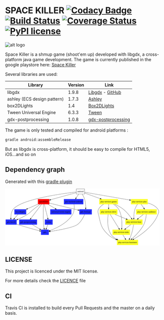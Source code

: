 # SPACE KILLER [![Codacy Badge](https://api.codacy.com/project/badge/Grade/53bae24d6a8149f6be2f19c2e52659d7)](https://www.codacy.com/app/benjamin.lefevre.github/space-killer?utm_source=github.com&amp;utm_medium=referral&amp;utm_content=benjaminlefevre/space-killer&amp;utm_campaign=Badge_Grade) [![Build Status](https://travis-ci.org/benjaminlefevre/space-killer.svg?branch=master)](https://travis-ci.org/benjaminlefevre/space-killer) [![Coverage Status](https://img.shields.io/coveralls/github/benjaminlefevre/space-killer/master.svg)](https://coveralls.io/github/benjaminlefevre/space-killer?branch=master) [![PyPI license](https://img.shields.io/pypi/l/ansicolortags.svg)](LICENSE)

![alt logo](https://lh3.googleusercontent.com/_Oum51HCcglCmq1Y8qDrqSOT5ne2dnq28ZcJN4HG5MLE2ORDeF27ypSZHNohbHSzyA=s180-rw)

Space Killer is a shmup game (shoot'em up) developed with libgdx, a cross-platform java game development.
The game is currently published in the google playstore here: [Space Killer](https://play.google.com/store/apps/details?id=com.benk97.space.killer&hl=en_US)

Several libraries are used:

| Library                     | Version | Link                                                                                     |
| --------------------------- | ------- | ---------------------------------------------------------------------------------------- |
| libgdx                      | 1.9.8   | [Libgdx](https://libgdx.badlogicgames.com/) - [GitHub](https://github.com/libgdx/libgdx) |
| ashley (ECS design pattern) | 1.7.3   | [Ashley](https://github.com/libgdx/ashley)                                               |
| box2DLights                 | 1.4     | [Box2DLights](https://github.com/libgdx/box2dlights)                                     |
| Tween Universal Engine      | 6.3.3   | [Tween](https://github.com/AurelienRibon/universal-tween-engine)                         |
| gdx-postprocessing          | 1.0.8   | [gdx-postprocessing](https://github.com/Anuken/gdx-postprocessing)                       |

The game is only tested and compiled for android platforms :
```bash
gradle android:assembleRelease
```
But as libgdx is cross-platform, it should be easy to compile for HTML5, iOS...and so on

## Dependency graph

Generated with this [gradle plugin](https://github.com/vanniktech/gradle-dependency-graph-generator-plugin)

![alt dependencies](dependency-graph-main-libraries.svg)

## LICENSE

This project is licenced under the MIT license.

For more details check the [LICENCE](LICENSE) file

## CI
Travis CI is installed to build every Pull Requests and the master on a daily basis.
